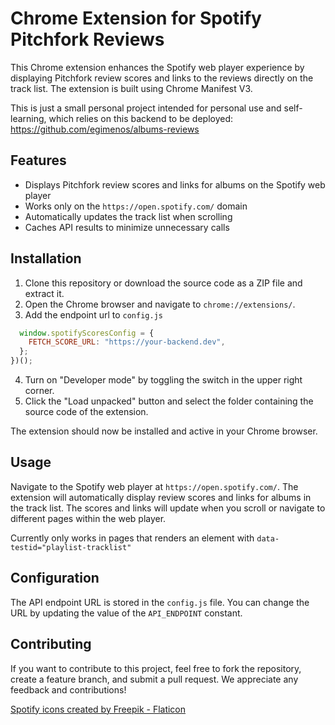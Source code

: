 # Chrome Extension for Spotify Pitchfork Reviews

This Chrome extension enhances the Spotify web player experience by displaying Pitchfork review scores and links to the reviews directly on the track list. The extension is built using Chrome Manifest V3.

This is just a small personal project intended for personal use and self-learning, which relies on this backend to be deployed: https://github.com/egimenos/albums-reviews

## Features

- Displays Pitchfork review scores and links for albums on the Spotify web player
- Works only on the `https://open.spotify.com/` domain
- Automatically updates the track list when scrolling
- Caches API results to minimize unnecessary calls

## Installation

1. Clone this repository or download the source code as a ZIP file and extract it.
2. Open the Chrome browser and navigate to `chrome://extensions/`.
3. Add the endpoint url to `config.js`

```js
  window.spotifyScoresConfig = {
    FETCH_SCORE_URL: "https://your-backend.dev",
  };
})();
```

4. Turn on "Developer mode" by toggling the switch in the upper right corner.
5. Click the "Load unpacked" button and select the folder containing the source code of the extension.

The extension should now be installed and active in your Chrome browser.

## Usage

Navigate to the Spotify web player at `https://open.spotify.com/`. The extension will automatically display review scores and links for albums in the track list. The scores and links will update when you scroll or navigate to different pages within the web player.

Currently only works in pages that renders an element with `data-testid="playlist-tracklist"`

## Configuration

The API endpoint URL is stored in the `config.js` file. You can change the URL by updating the value of the `API_ENDPOINT` constant.

## Contributing

If you want to contribute to this project, feel free to fork the repository, create a feature branch, and submit a pull request. We appreciate any feedback and contributions!

<a href="https://www.flaticon.com/free-icons/spotify" title="spotify icons">Spotify icons created by Freepik - Flaticon</a>

```

```
